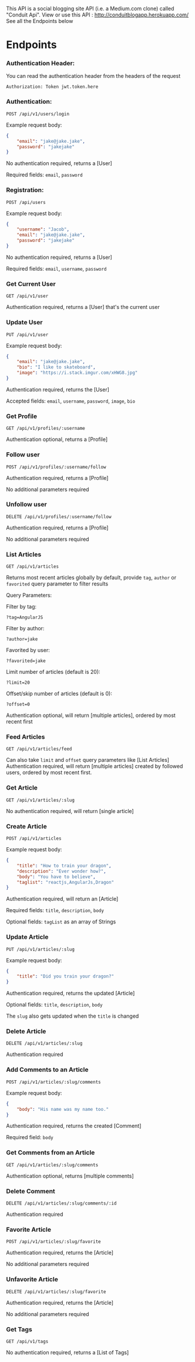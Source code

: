 
This  API is a social blogging  site API (i.e. a Medium.com clone) called "Conduit Api". View or use this API :  http://conduitblogapp.herokuapp.com/
See all the Endpoints below

# Endpoints

### Authentication Header:

You can read the authentication header from the headers of the request

`Authorization: Token jwt.token.here`


### Authentication:

`POST /api/v1/users/login`

Example request body:
```JSON
{
    "email": "jake@jake.jake",
    "password": "jakejake"
}
```

No authentication required, returns a [User]

Required fields: `email`, `password`


### Registration:

`POST /api/users`

Example request body:
```JSON
{
    "username": "Jacob",
    "email": "jake@jake.jake",
    "password": "jakejake"
}
```

No authentication required, returns a [User]

Required fields: `email`, `username`, `password`



### Get Current User

`GET /api/v1/user`

Authentication required, returns a [User] that's the current user



### Update User

`PUT /api/v1/user`

Example request body:
```JSON
{
    "email": "jake@jake.jake",
    "bio": "I like to skateboard",
    "image": "https://i.stack.imgur.com/xHWG8.jpg"
}
```

Authentication required, returns the [User]


Accepted fields: `email`, `username`, `password`, `image`, `bio`



### Get Profile

`GET /api/v1/profiles/:username`

Authentication optional, returns a [Profile]



### Follow user

`POST /api/v1/profiles/:username/follow`

Authentication required, returns a [Profile]

No additional parameters required



### Unfollow user

`DELETE /api/v1/profiles/:username/follow`

Authentication required, returns a [Profile]

No additional parameters required



### List Articles

`GET /api/v1/articles`

Returns most recent articles globally by default, provide `tag`, `author` or `favorited` query parameter to filter results

Query Parameters:

Filter by tag:

`?tag=AngularJS`

Filter by author:

`?author=jake`

Favorited by user:

`?favorited=jake`

Limit number of articles (default is 20):

`?limit=20`

Offset/skip number of articles (default is 0):

`?offset=0`

Authentication optional, will return [multiple articles], ordered by most recent first



### Feed Articles

`GET /api/v1/articles/feed`

Can also take `limit` and `offset` query parameters like [List Articles]
Authentication required, will return [multiple articles] created by followed users, ordered by most recent first.


### Get Article

`GET /api/v1/articles/:slug`

No authentication required, will return [single article]
### Create Article

`POST /api/v1/articles`

Example request body:

```JSON
{
    "title": "How to train your dragon",
    "description": "Ever wonder how?",
    "body": "You have to believe",
    "taglist": "reactjs,AngularJs,Dragon"
}
```

Authentication required, will return an [Article]

Required fields: `title`, `description`, `body`

Optional fields: `tagList` as an array of Strings



### Update Article

`PUT /api/v1/articles/:slug`

Example request body:

```JSON
{
    "title": "Did you train your dragon?"
}
```

Authentication required, returns the updated [Article]

Optional fields: `title`, `description`, `body`

The `slug` also gets updated when the `title` is changed


### Delete Article

`DELETE /api/v1/articles/:slug`

Authentication required



### Add Comments to an Article

`POST /api/v1/articles/:slug/comments`

Example request body:

```JSON
{
    "body": "His name was my name too."
}
```

Authentication required, returns the created [Comment]

Required field: `body`



### Get Comments from an Article

`GET /api/v1/articles/:slug/comments`

Authentication optional, returns [multiple comments]



### Delete Comment

`DELETE /api/v1/articles/:slug/comments/:id`

Authentication required



### Favorite Article

`POST /api/v1/articles/:slug/favorite`

Authentication required, returns the [Article]

No additional parameters required



### Unfavorite Article

`DELETE /api/v1/articles/:slug/favorite`

Authentication required, returns the [Article]

No additional parameters required



### Get Tags

`GET /api/v1/tags`

No authentication required, returns a [List of Tags]
